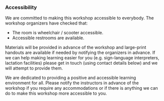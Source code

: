 
### Accessibility

We are committed to making this workshop accessible to everybody. The workshop organizers have checked that:

* The room is wheelchair / scooter accessible.
* Accessible restrooms are available.

Materials will be provided in advance of the workshop and
  large-print handouts are available if needed by notifying the
  organizers in advance.
If we can help making learning easier for
  you (e.g. sign-language interpreters, lactation facilities) please
  get in touch (using contact details below) and we will
  attempt to provide them.

We are dedicated to providing a positive and accessible learning environment for all.
Please notify the instructors in advance of the workshop if you require any accommodations or if there is anything we can do to make this workshop more accessible to you.

